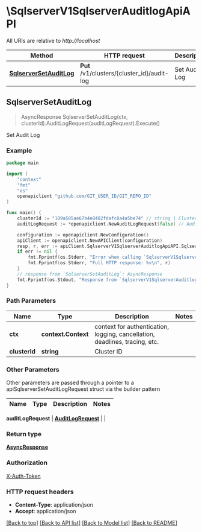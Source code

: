 # \SqlserverV1SqlserverAuditlogApiAPI

All URIs are relative to *http://localhost*

Method | HTTP request | Description
------------- | ------------- | -------------
[**SqlserverSetAuditLog**](SqlserverV1SqlserverAuditlogApiAPI.md#SqlserverSetAuditLog) | **Put** /v1/clusters/{cluster_id}/audit-log | Set Audit Log



## SqlserverSetAuditLog

> AsyncResponse SqlserverSetAuditLog(ctx, clusterId).AuditLogRequest(auditLogRequest).Execute()

Set Audit Log



### Example

```go
package main

import (
	"context"
	"fmt"
	"os"
	openapiclient "github.com/GIT_USER_ID/GIT_REPO_ID"
)

func main() {
	clusterId := "109a585ae67b4e8482fdafc8a4a5be74" // string | Cluster ID
	auditLogRequest := *openapiclient.NewAuditLogRequest(false) // AuditLogRequest | 

	configuration := openapiclient.NewConfiguration()
	apiClient := openapiclient.NewAPIClient(configuration)
	resp, r, err := apiClient.SqlserverV1SqlserverAuditlogApiAPI.SqlserverSetAuditLog(context.Background(), clusterId).AuditLogRequest(auditLogRequest).Execute()
	if err != nil {
		fmt.Fprintf(os.Stderr, "Error when calling `SqlserverV1SqlserverAuditlogApiAPI.SqlserverSetAuditLog``: %v\n", err)
		fmt.Fprintf(os.Stderr, "Full HTTP response: %v\n", r)
	}
	// response from `SqlserverSetAuditLog`: AsyncResponse
	fmt.Fprintf(os.Stdout, "Response from `SqlserverV1SqlserverAuditlogApiAPI.SqlserverSetAuditLog`: %v\n", resp)
}
```

### Path Parameters


Name | Type | Description  | Notes
------------- | ------------- | ------------- | -------------
**ctx** | **context.Context** | context for authentication, logging, cancellation, deadlines, tracing, etc.
**clusterId** | **string** | Cluster ID | 

### Other Parameters

Other parameters are passed through a pointer to a apiSqlserverSetAuditLogRequest struct via the builder pattern


Name | Type | Description  | Notes
------------- | ------------- | ------------- | -------------

 **auditLogRequest** | [**AuditLogRequest**](AuditLogRequest.md) |  | 

### Return type

[**AsyncResponse**](AsyncResponse.md)

### Authorization

[X-Auth-Token](../README.md#X-Auth-Token)

### HTTP request headers

- **Content-Type**: application/json
- **Accept**: application/json

[[Back to top]](#) [[Back to API list]](../README.md#documentation-for-api-endpoints)
[[Back to Model list]](../README.md#documentation-for-models)
[[Back to README]](../README.md)

